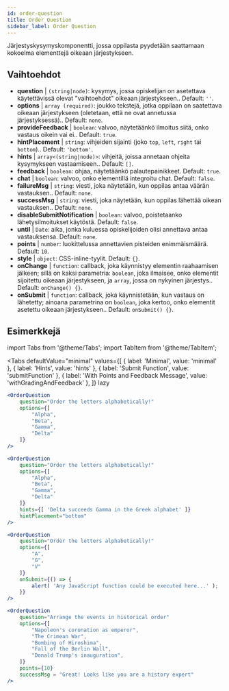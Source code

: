 ```yaml
---
id: order-question
title: Order Question
sidebar_label: Order Question
---
```


Järjestyskysymyskomponentti, jossa oppilasta pyydetään saattamaan kokoelma elementtejä oikeaan järjestykseen.

## Vaihtoehdot

* __question__ | `(string|node)`: kysymys, jossa opiskelijan on asetettava käytettävissä olevat "vaihtoehdot" oikeaan järjestykseen.. Default: `''`.
* __options__ | `array (required)`: joukko tekstejä, jotka oppilaan on saatettava oikeaan järjestykseen (oletetaan, että ne ovat annetussa järjestyksessä).. Default: `none`.
* __provideFeedback__ | `boolean`: valvoo, näytetäänkö ilmoitus siitä, onko vastaus oikein vai ei.. Default: `true`.
* __hintPlacement__ | `string`: vihjeiden sijainti (joko `top`, `left`, `right` tai `bottom`).. Default: `'bottom'`.
* __hints__ | `array<(string|node)>`: vihjeitä, joissa annetaan ohjeita kysymykseen vastaamiseen.. Default: `[]`.
* __feedback__ | `boolean`: ohjaa, näytetäänkö palautepainikkeet. Default: `true`.
* __chat__ | `boolean`: valvoo, onko elementillä integroitu chat. Default: `false`.
* __failureMsg__ | `string`: viesti, joka näytetään, kun oppilas antaa väärän vastauksen.. Default: `none`.
* __successMsg__ | `string`: viesti, joka näytetään, kun oppilas lähettää oikean vastauksen.. Default: `none`.
* __disableSubmitNotification__ | `boolean`: valvoo, poistetaanko lähetysilmoitukset käytöstä. Default: `false`.
* __until__ | `Date`: aika, jonka kuluessa opiskelijoiden olisi annettava antaa vastauksensa. Default: `none`.
* __points__ | `number`: luokittelussa annettavien pisteiden enimmäismäärä. Default: `10`.
* __style__ | `object`: CSS-inline-tyylit. Default: `{}`.
* __onChange__ | `function`: callback, joka käynnistyy elementin raahaamisen jälkeen; sillä on kaksi parametria: `boolean`, joka ilmaisee, onko elementit sijoitettu oikeaan järjestykseen, ja `array`, jossa on nykyinen järjestys.. Default: `onChange() {}`.
* __onSubmit__ | `function`: callback, joka käynnistetään, kun vastaus on lähetetty; ainoana parametrina on `boolean`, joka kertoo, onko elementit asetettu oikeaan järjestykseen.. Default: `onSubmit() {}`.


## Esimerkkejä

import Tabs from '@theme/Tabs';
import TabItem from '@theme/TabItem';

<Tabs
    defaultValue="minimal"
    values={[
        { label: 'Minimal', value: 'minimal' },
        { label: 'Hints', value: 'hints' },
        { label: 'Submit Function', value: 'submitFunction' },
        { label: 'With Points and Feedback Message', value: 'withGradingAndFeedback' },
    ]}
    lazy
>

<TabItem value="minimal">

```jsx live
<OrderQuestion
    question="Order the letters alphabetically!"
    options={[
        "Alpha",
        "Beta",
        "Gamma",
        "Delta"
    ]}
/>
```
</TabItem>

<TabItem value="hints">

```jsx live
<OrderQuestion
    question="Order the letters alphabetically!"
    options={[
        "Alpha",
        "Beta",
        "Gamma",
        "Delta"
    ]}
    hints={[ 'Delta succeeds Gamma in the Greek alphabet' ]}
    hintPlacement="bottom"
/>
```
</TabItem>

<TabItem value="submitFunction">

```jsx live
<OrderQuestion
    question="Order the letters alphabetically!"
    options={[
        "A",
        "G",
        "V"
    ]}
    onSubmit={() => {
        alert( 'Any JavaScript function could be executed here...' );
    }}
/>
```
</TabItem>

<TabItem value="withGradingAndFeedback">

```jsx live
<OrderQuestion
    question="Arrange the events in historical order"
    options={[
        "Napoleon's coronation as emperor",
        "The Crimean War",
        "Bombing of Hiroshima",
        "Fall of the Berlin Wall",
        "Donald Trump's inauguration",
    ]}
    points={10}
    successMsg = "Great! Looks like you are a history expert"
/>
```
</TabItem>

</Tabs>
